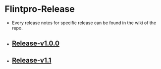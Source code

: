 # Flintpro-Release
* Every release notes for specific release can be found in the wiki of the repo.
* ## [Release-v1.0.0](https://github.com/MullionGroup/Releasenotes/wiki/Release-v1.0.0)
* ## [Release-v1.1](https://github.com/MullionGroup/Releasenotes/wiki/Release-v1.1)
